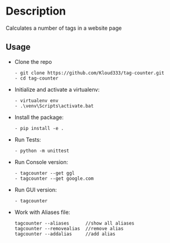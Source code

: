 Description
===========
Calculates a number of tags in a website page

Usage
-----

* Clone the repo
  ```
  - git clone https://github.com/Kloud333/tag-counter.git
  - cd tag-counter
  ```

* Initialize and activate a virtualenv:
  ```
  - virtualenv env
  - .\venv\Scripts\activate.bat
  ```

* Install the package:
  ```
  - pip install -e .
  ```

* Run Tests:
  ```
  - python -m unittest
  ```

* Run Console version:
  ```
  - tagcounter --get ggl
  - tagcounter --get google.com
  ```

* Run GUI version:
  ```
  - tagcounter
  ```

* Work with Aliases file:
  ```
  tagcounter --aliases      //show all aliases
  tagcounter --removealias  //remove alias
  tagcounter --addalias     //add alias
  ```
